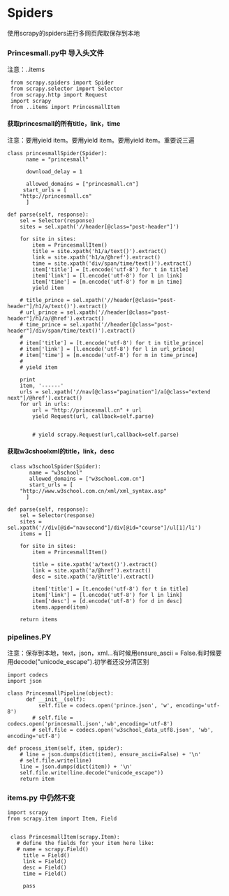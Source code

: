 # Spiders
使用scrapy的spiders进行多网页爬取保存到本地


### Princesmall.py中 导入头文件
注意：..items

     from scrapy.spiders import Spider
     from scrapy.selector import Selector
     from scrapy.http import Request
     import scrapy
     from ..items import PrincesmallItem



#### 获取princesmall的所有title，link，time
注意：要用yield item。要用yield item。要用yield item。重要说三遍


    class princesmallSpider(Spider):
          name = "princesmall"

          download_delay = 1

          allowed_domains = ["princesmall.cn"]
         start_urls = [
        "http://princesmall.cn"
          ]

    def parse(self, response):
        sel = Selector(response)
        sites = sel.xpath('//header[@class="post-header"]')

        for site in sites:
            item = PrincesmallItem()
            title = site.xpath('h1/a/text()').extract()
            link = site.xpath('h1/a/@href').extract()
            time = site.xpath('div/span/time/text()').extract()
            item['title'] = [t.encode('utf-8') for t in title]
            item['link'] = [l.encode('utf-8') for l in link]
            item['time'] = [m.encode('utf-8') for m in time]
            yield item

        # title_prince = sel.xpath('//header[@class="post-header"]/h1/a/text()').extract()
        # url_prince = sel.xpath('//header[@class="post-header"]/h1/a/@href').extract()
        # time_prince = sel.xpath('//header[@class="post-header"]/div/span/time/text()').extract()
        #
        # item['title'] = [t.encode('utf-8') for t in title_prince]
        # item['link'] = [l.encode('utf-8') for l in url_prince]
        # item['time'] = [m.encode('utf-8') for m in time_prince]
        #
        # yield item

        print
        item, '------'
        urls = sel.xpath('//nav[@class="pagination"]/a[@class="extend next"]/@href').extract()
        for url in urls:
            url = "http://princesmall.cn" + url
            yield Request(url, callback=self.parse)


            # yield scrapy.Request(url,callback=self.parse)


#### 获取w3cshoolxml的title，link，desc
     
     class w3schoolSpider(Spider):
           name = "w3school"
           allowed_domains = ["w3school.com.cn"]
           start_urls = [
        "http://www.w3school.com.cn/xml/xml_syntax.asp"
          ]

    def parse(self, response):
        sel = Selector(response)
        sites = sel.xpath('//div[@id="navsecond"]/div[@id="course"]/ul[1]/li')
        items = []

        for site in sites:
            item = PrincesmallItem()

            title = site.xpath('a/text()').extract()
            link = site.xpath('a/@href').extract()
            desc = site.xpath('a/@title').extract()

            item['title'] = [t.encode('utf-8') for t in title]
            item['link'] = [l.encode('utf-8') for l in link]
            item['desc'] = [d.encode('utf-8') for d in desc]
            items.append(item)

        return items

### pipelines.PY

注意：保存到本地，text，json，xml...有时候用ensure_ascii = False.有时候要用decode("unicode_escape").初学者还没分清区别
        
    import codecs
    import json

    class PrincesmallPipeline(object):
          def __init__(self):
              self.file = codecs.open('prince.json', 'w', encoding='utf-8')
            # self.file = codecs.open('princesmall.json','wb',encoding='utf-8')
            # self.file = codecs.open('w3school_data_utf8.json', 'wb', encoding='utf-8')

    def process_item(self, item, spider):
        # line = json.dumps(dict(item), ensure_ascii=False) + '\n'
        # self.file.write(line)
        line = json.dumps(dict(item)) + '\n'
        self.file.write(line.decode("unicode_escape"))
        return item
        
### items.py 中仍然不变

    import scrapy
    from scrapy.item import Item, Field


     class PrincesmallItem(scrapy.Item):
       # define the fields for your item here like:
       # name = scrapy.Field()
         title = Field()
         link = Field()
         desc = Field()
         time = Field()

         pass